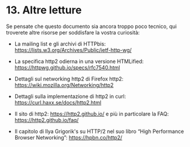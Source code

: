 # 13. Altre letture

Se pensate che questo documento sia ancora troppo poco tecnico, qui troverete altre risorse per soddisfare la vostra curiosità:

- La mailing list e gli archivi di HTTPbis: https://lists.w3.org/Archives/Public/ietf-http-wg/

- La specifica http2 odierna in una versione HTMLified: https://httpwg.github.io/specs/rfc7540.html

- Dettagli sul networking http2 di Firefox http2: https://wiki.mozilla.org/Networking/http2

- Dettagli sulla implementazione di http2 in curl: https://curl.haxx.se/docs/http2.html

- Il sito di http2: https://http2.github.io/ e più in particolare la FAQ: https://http2.github.io/faq/

- Il capitolo di Ilya Grigorik's su HTTP/2 nel suo libro “High Performance Browser Networking”: https://hpbn.co/http2/
